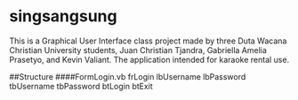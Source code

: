 # singsangsung

This is a Graphical User Interface class project made by three Duta Wacana Christian University students, Juan Christian Tjandra, Gabriella Amelia Prasetyo, and Kevin Valiant. The application intended for karaoke rental use.

##Structure
####FormLogin.vb
frLogin
lbUsername
lbPassword
tbUsername
tbPassword
btLogin
btExit
